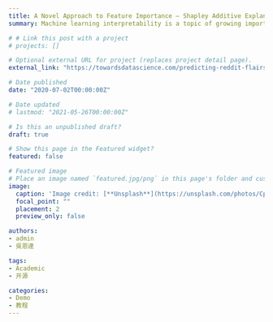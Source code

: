 ```yaml
---
title: A Novel Approach to Feature Importance — Shapley Additive Explanations
summary: Machine learning interpretability is a topic of growing importance in this field. Discussin an aspect of machine learning interpretability — feature importance and a novel approach called Shapley Additives.

# # Link this post with a project
# projects: []

# Optional external URL for project (replaces project detail page).
external_link: "https://towardsdatascience.com/predicting-reddit-flairs-using-machine-learning-and-deploying-the-model-using-heroku-part-4-7d5cb923d3d3?sk=546da054ceb84146643e73e874123e81"

# Date published
date: "2020-07-02T00:00:00Z"

# Date updated
# lastmod: "2021-05-26T00:00:00Z"

# Is this an unpublished draft?
draft: true

# Show this page in the Featured widget?
featured: false

# Featured image
# Place an image named `featured.jpg/png` in this page's folder and customize its options here.
image:
  caption: 'Image credit: [**Unsplash**](https://unsplash.com/photos/CpkOjOcXdUY)'
  focal_point: ""
  placement: 2
  preview_only: false

authors:
- admin
- 吳恩達

tags:
- Academic
- 开源

categories:
- Demo
- 教程
---
```

